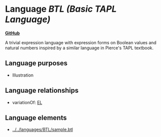 # Language _BTL (Basic TAPL Language)_
**[GitHub](https://github.com/softlang/yas/blob/master/languages/BTL)**

A trivial expression language with expression forms on Boolean values and natural numbers inspired by a similar language in Pierce's TAPL textbook.

## Language purposes
* Illustration

## Language relationships
* variationOf: [EL](http://softlang.github.io/yas/languages/EL.html)

## Language elements
* [../../languages/BTL/sample.btl](docs/files/languages-BTL-sample.btl.md)
